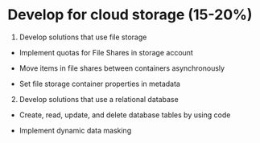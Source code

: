# Develop for cloud storage (15-20%)

1. Develop solutions that use file storage
  
  * Implement quotas for File Shares in storage account

  * Move items in file shares between containers asynchronously
     
  * Set file storage container properties in metadata

2. Develop solutions that use a relational database
  
  * Create, read, update, and delete database tables by using code
     
  * Implement dynamic data masking